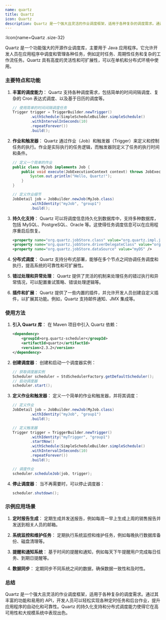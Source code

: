 ```yaml
---
name: quartz
title: Quartz
icon: Quartz
description: Quartz 是一个强大且灵活的作业调度框架，适用于各种复杂的调度需求。通过其丰富的功能和易用的 API，开发人员可以轻松实现各种定时任务和后台作业，提升应用程序的自动化和可靠性。Quartz 的持久化支持和分布式调度能力使得它在高可用性和大规模系统中表现出色。
---
```



:Icon{name=Quartz .size-32}

Quartz 是一个功能强大的开源作业调度库，主要用于 Java 应用程序。它允许开发人员在应用程序中调度和管理各种任务，例如定时任务、周期性任务和复杂的工作流任务。Quartz 具有高度的灵活性和可扩展性，可以在单机和分布式环境中使用。

### 主要特点和功能

1. **丰富的调度能力**：
   Quartz 支持各种调度需求，包括简单的时间间隔调度、复杂的 Cron 表达式调度、以及基于日历的调度等。
   ```java
   // 使用简单的时间间隔调度任务
   Trigger trigger = TriggerBuilder.newTrigger()
           .withSchedule(SimpleScheduleBuilder.simpleSchedule()
           .withIntervalInSeconds(10)
           .repeatForever())
           .build();
   ```

2. **作业和触发器**：
   Quartz 通过作业（Job）和触发器（Trigger）来定义和控制任务的执行。作业是实际执行的任务逻辑，而触发器则定义了任务的执行时间和条件。
   ```java
   // 定义一个简单的作业
   public class MyJob implements Job {
       public void execute(JobExecutionContext context) throws JobExecutionException {
           System.out.println("Hello, Quartz!");
       }
   }

   // 定义作业细节
   JobDetail job = JobBuilder.newJob(MyJob.class)
           .withIdentity("myJob", "group1")
           .build();
   ```

3. **持久化支持**：
   Quartz 可以将调度信息持久化到数据库中，支持多种数据库，包括 MySQL、PostgreSQL、Oracle 等。这使得任务调度信息可以在应用程序重启后恢复。
   ```xml
   <property name="org.quartz.jobStore.class" value="org.quartz.impl.jdbcjobstore.JobStoreTX" />
   <property name="org.quartz.jobStore.driverDelegateClass" value="org.quartz.impl.jdbcjobstore.StdJDBCDelegate" />
   <property name="org.quartz.jobStore.dataSource" value="myDS" />
   ```

4. **分布式调度**：
   Quartz 支持分布式部署，能够在多个节点之间协调任务调度和执行，提高系统的可靠性和可扩展性。

5. **错过处理和异常处理**：
   Quartz 提供了灵活的机制来处理任务的错过执行和异常情况，可以配置重试策略、错误处理逻辑等。

6. **插件和扩展**：
   Quartz 提供了一些内置的插件，并允许开发人员创建自定义插件，以扩展其功能。例如，Quartz 支持邮件通知、JMX 集成等。

### 使用方法

1. **引入 Quartz 库**：
   在 Maven 项目中引入 Quartz 依赖：
   ```xml
   <dependency>
       <groupId>org.quartz-scheduler</groupId>
       <artifactId>quartz</artifactId>
       <version>2.3.2</version>
   </dependency>
   ```

2. **创建调度器**：
   创建和启动一个调度器实例：
   ```java
   // 获取调度器实例
   Scheduler scheduler = StdSchedulerFactory.getDefaultScheduler();
   // 启动调度器
   scheduler.start();
   ```

3. **定义作业和触发器**：
   定义一个简单的作业和触发器，并将其调度：
   ```java
   // 定义作业
   JobDetail job = JobBuilder.newJob(MyJob.class)
           .withIdentity("myJob", "group1")
           .build();

   // 定义触发器
   Trigger trigger = TriggerBuilder.newTrigger()
           .withIdentity("myTrigger", "group1")
           .startNow()
           .withSchedule(SimpleScheduleBuilder.simpleSchedule()
           .withIntervalInSeconds(10)
           .repeatForever())
           .build();

   // 调度作业
   scheduler.scheduleJob(job, trigger);
   ```

4. **停止调度器**：
   当不再需要时，可以停止调度器：
   ```java
   scheduler.shutdown();
   ```

### 示例应用场景

1. **定时报告生成**：
   定期生成并发送报告，例如每周一早上生成上周的销售报告并发送到相关人员的邮箱。

2. **系统监控和维护任务**：
   定期执行系统监控和维护任务，例如每晚执行数据库备份、磁盘清理等。

3. **提醒和通知系统**：
   基于时间的提醒和通知，例如每天下午提醒用户完成每日任务、到期日提醒等。

4. **数据同步**：
   定期同步不同系统之间的数据，确保数据一致性和及时性。

### 总结

Quartz 是一个强大且灵活的作业调度框架，适用于各种复杂的调度需求。通过其丰富的功能和易用的 API，开发人员可以轻松实现各种定时任务和后台作业，提升应用程序的自动化和可靠性。Quartz 的持久化支持和分布式调度能力使得它在高可用性和大规模系统中表现出色。